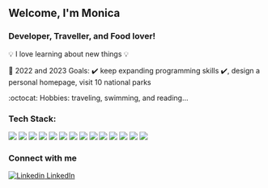 ## Welcome, I'm Monica

### Developer, Traveller, and Food lover!

💡 I love learning about new things 💡

🙌 2022 and 2023 Goals: ✔️ keep expanding programming skills ✔️, design a personal homepage, visit 10 national parks 

:octocat: Hobbies: traveling, swimming, and reading... 

<h3>Tech Stack:</h3>
<p>
<img src="https://img.shields.io/badge/python-3670A0?style=for-the-badge&logo=python&logoColor=ffdd54" />
<img src="https://img.shields.io/badge/Javascript-F7DF1E?style=for-the-badge&logo=javascript&logoColor=323330" />
<img src="https://img.shields.io/badge/React-23272f?style=for-the-badge&logo=react&logoColor=61DBFB" />
<img src="https://img.shields.io/badge/MongoDB-589636?style=for-the-badge&logo=mongodb&logoColor=white" />
<img src="https://img.shields.io/badge/PostgreSQL-336791?style=for-the-badge&logo=postgresql&logoColor=white" /> 
<img src="https://img.shields.io/badge/MySQL-00758F?style=for-the-badge&logo=mysql&logoColor=F29111" />
<img src="https://img.shields.io/badge/Node.js-3C873A?style=for-the-badge&logo=nodedotjs&logoColor=303030" />
<img src="https://img.shields.io/badge/Express-212427?style=for-the-badge&logo=express&logoColor=white" />
<img src="https://img.shields.io/badge/HTML5-F06529?style=for-the-badge&logo=html5&logoColor=white" />
<img src="https://img.shields.io/badge/CSS3-2965F1?style=for-the-badge&logo=css3&logoColor=white" />
<img src="https://img.shields.io/badge/Jest-C63D14?style=for-the-badge&logo=jest&logoColor=white" />
<img src="https://img.shields.io/badge/Mocha-8D6748?style=for-the-badge&logo=mocha&logoColor=white" />
<img src="https://img.shields.io/badge/Chai-8B0000?style=for-the-badge&logo=chai&logoColor=white" />
<img src="https://img.shields.io/badge/Amazon AWS-252F3E?style=for-the-badge&logo=amazonaws&logoColor=FF9900" />
</p>

### Connect with me

[![Linkedin](https://i.stack.imgur.com/gVE0j.png) LinkedIn](https://www.linkedin.com/in/monicaliuswe/)

